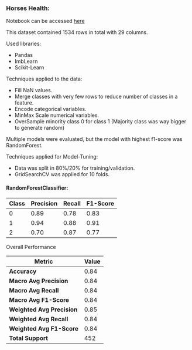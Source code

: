 ### Horses Health:

Notebook can be accessed [here][1]

This dataset contained 1534 rows in total with 29 columns.

Used libraries:
- Pandas
- ImbLearn
- Scikit-Learn

Techniques applied to the data:
- Fill NaN values.
- Merge classes with very few rows to reduce number of classes in a feature.
- Encode categorical variables.
- MinMax Scale numerical variables.
- OverSample minority class 0 for class 1 (Majority class was way bigger to generate random)

Multiple models were evaluated, but the model with highest f1-score was RandomForest. 

Techniques applied for Model-Tuning:
- Data was split in 80%/20% for training/validation.
- GridSearchCV was applied for 10 folds.

#### RandomForestClassifier:

| Class | Precision | Recall | F1-Score |
|-------|-----------|--------|----------|
| 0     | 0.89      | 0.78   | 0.83     |
| 1     | 0.94      | 0.88   | 0.91     |
| 2     | 0.70      | 0.87   | 0.77     |

Overall Performance

| Metric                     | Value |
|----------------------------|-------|
| **Accuracy**               | 0.84  |
| **Macro Avg Precision**    | 0.84  |
| **Macro Avg Recall**       | 0.84  |
| **Macro Avg F1-Score**     | 0.84  |
| **Weighted Avg Precision** | 0.85 |
| **Weighted Avg Recall**    | 0.84 |
| **Weighted Avg F1-Score**  | 0.84 |
| **Total Support**          | 452   |



[1]: https://github.com/XaviRS95/DataScienceChallenges/blob/main/Classification/Horses-Health/Approach_RandomForestClassifier.ipynb "Horses RandomForestClassifier Approach"